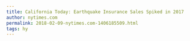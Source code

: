 ```yaml
---
title: California Today: Earthquake Insurance Sales Spiked in 2017
author: nytimes.com
permalink: 2018-02-09-nytimes.com-1406185509.html
tags: hy
---
```


